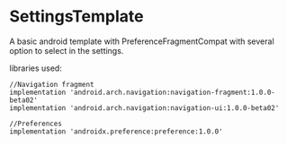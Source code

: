 # SettingsTemplate

A basic android template with PreferenceFragmentCompat with several option to select in the settings.

libraries used:

    //Navigation fragment
    implementation 'android.arch.navigation:navigation-fragment:1.0.0-beta02'
    implementation 'android.arch.navigation:navigation-ui:1.0.0-beta02'

    //Preferences
    implementation 'androidx.preference:preference:1.0.0'
